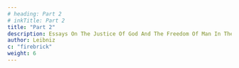 ```yaml
---
# heading: Part 2
# inkTitle: Part 2
title: "Part 2"
description: Essays On The Justice Of God And The Freedom Of Man In The Origin Of Evil
author: Leibniz
c: "firebrick"
weight: 6
---
```


